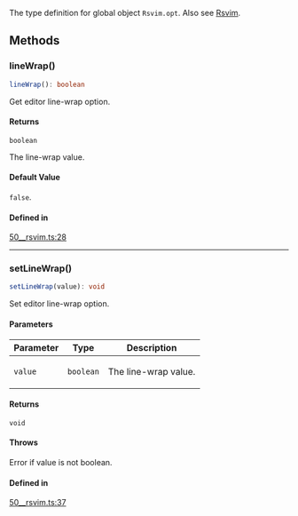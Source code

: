 The type definition for global object `Rsvim.opt`. Also see [Rsvim](Rsvim.md).

## Methods

### lineWrap()

```ts
lineWrap(): boolean
```

Get editor line-wrap option.

#### Returns

`boolean`

The line-wrap value.

#### Default Value

`false`.

#### Defined in

[50\_\_rsvim.ts:28](https://github.com/rsvim/rsvim/blob/da6cb2835f7e9733f9b461f7ea97a3d7e0734465/src/js/runtime/50__rsvim.ts#L28)

***

### setLineWrap()

```ts
setLineWrap(value): void
```

Set editor line-wrap option.

#### Parameters

<table>
<thead>
<tr>
<th>Parameter</th>
<th>Type</th>
<th>Description</th>
</tr>
</thead>
<tbody>
<tr>
<td>

`value`

</td>
<td>

`boolean`

</td>
<td>

The line-wrap value.

</td>
</tr>
</tbody>
</table>

#### Returns

`void`

#### Throws

Error if value is not boolean.

#### Defined in

[50\_\_rsvim.ts:37](https://github.com/rsvim/rsvim/blob/da6cb2835f7e9733f9b461f7ea97a3d7e0734465/src/js/runtime/50__rsvim.ts#L37)

